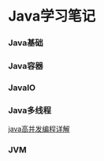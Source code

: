 # Java学习笔记
### Java基础

### Java容器

### JavaIO

### Java多线程
[java高并发编程详解](https://github.com/lvCmx/study/blob/master/note/java/java%E9%AB%98%E5%B9%B6%E5%8F%91%E7%BC%96%E7%A8%8B%E8%AF%A6%E8%A7%A3/index.md)

### JVM
